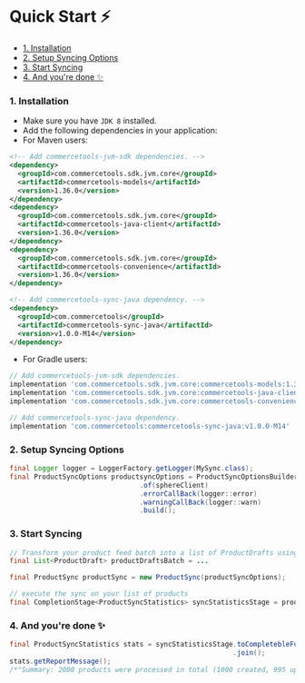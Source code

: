 # Quick Start ⚡

<!-- START doctoc generated TOC please keep comment here to allow auto update -->
<!-- DON'T EDIT THIS SECTION, INSTEAD RE-RUN doctoc TO UPDATE -->


- [1. Installation](#1-installation)
- [2. Setup Syncing Options](#2-setup-syncing-options)
- [3. Start Syncing](#3-start-syncing)
- [4. And you're done ✨](#4-and-youre-done-)

<!-- END doctoc generated TOC please keep comment here to allow auto update -->

### 1. Installation
- Make sure you have `JDK 8` installed.
- Add the following dependencies in your application:
- For Maven users: 
````xml
<!-- Add commercetools-jvm-sdk dependencies. -->
<dependency>
  <groupId>com.commercetools.sdk.jvm.core</groupId>
  <artifactId>commercetools-models</artifactId>
  <version>1.36.0</version>
</dependency>
<dependency>
  <groupId>com.commercetools.sdk.jvm.core</groupId>
  <artifactId>commercetools-java-client</artifactId>
  <version>1.36.0</version>
</dependency>
<dependency>
  <groupId>com.commercetools.sdk.jvm.core</groupId>
  <artifactId>commercetools-convenience</artifactId>
  <version>1.36.0</version>
</dependency>

<!-- Add commercetools-sync-java dependency. -->
<dependency>
  <groupId>com.commercetools</groupId>
  <artifactId>commercetools-sync-java</artifactId>
  <version>v1.0.0-M14</version>
</dependency>
````
- For Gradle users:
````groovy
// Add commercetools-jvm-sdk dependencies.
implementation 'com.commercetools.sdk.jvm.core:commercetools-models:1.37.0'
implementation 'com.commercetools.sdk.jvm.core:commercetools-java-client:1.37.0'
implementation 'com.commercetools.sdk.jvm.core:commercetools-convenience:1.37.0'

// Add commercetools-sync-java dependency.
implementation 'com.commercetools:commercetools-sync-java:v1.0.0-M14'
````

### 2. Setup Syncing Options

 ```java
 final Logger logger = LoggerFactory.getLogger(MySync.class);
 final ProductSyncOptions productsyncOptions = ProductSyncOptionsBuilder
                                 .of(sphereClient)
                                 .errorCallBack(logger::error)
                                 .warningCallBack(logger::warn)
                                 .build();
 ```
 
### 3. Start Syncing
 ````java
 // Transform your product feed batch into a list of ProductDrafts using your preferred way.
 final List<ProductDraft> productDraftsBatch = ...
 
 final ProductSync productSync = new ProductSync(productSyncOptions);
 
 // execute the sync on your list of products
 final CompletionStage<ProductSyncStatistics> syncStatisticsStage = productSync.sync(productDraftsBatch);
 ````
### 4. And you're done ✨
 ````java
 final ProductSyncStatistics stats = syncStatisticsStage.toCompletebleFuture()
                                                        .join();
 stats.getReportMessage(); 
 /*"Summary: 2000 products were processed in total (1000 created, 995 updated and 5 failed to sync)."*/
 ````
